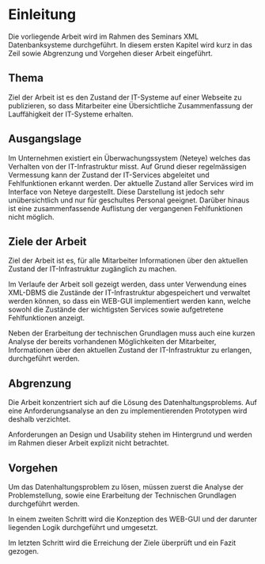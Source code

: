 <!-- Ziel, Begründung und Abgrenzung der Arbeit -->

# Einleitung

Die vorliegende Arbeit wird im Rahmen des Seminars XML Datenbanksysteme durchgeführt. In diesem ersten Kapitel wird kurz in das Zeil sowie Abgrenzung und Vorgehen dieser Arbeit eingeführt. 

## Thema

Ziel der Arbeit ist es den Zustand der IT-Systeme auf einer Webseite zu publizieren, so dass Mitarbeiter eine Übersichtliche Zusammenfassung der Lauffähigkeit der IT-Systeme erhalten.

## Ausgangslage

Im Unternehmen existiert ein Überwachungssystem (Neteye) welches das Verhalten von der IT-Infrastruktur misst. Auf Grund dieser regelmässigen Vermessung kann der Zustand der IT-Services abgeleitet und Fehlfunktionen erkannt werden.
Der aktuelle Zustand aller Services wird im Interface von Neteye dargestellt. Diese Darstellung ist jedoch sehr unübersichtlich und nur für geschultes Personal geeignet.
Darüber hinaus ist eine zusammenfassende Auflistung der vergangenen Fehlfunktionen nicht möglich.


## Ziele der Arbeit

Ziel der Arbeit ist es, für alle Mitarbeiter Informationen über den aktuellen Zustand der IT-Infrastruktur zugänglich zu machen.

Im Verlaufe der Arbeit soll gezeigt werden, dass unter Verwendung eines XML-DBMS die Zustände der IT-Infrastruktur abgespeichert und verwaltet werden können, so dass ein WEB-GUI implementiert werden kann, welche sowohl die Zustände der wichtigsten Services sowie aufgetretene Fehlfunktionen anzeigt.

Neben der Erarbeitung der technischen Grundlagen muss auch eine kurzen Analyse der bereits vorhandenen Möglichkeiten der Mitarbeiter, Informationen über den aktuellen Zustand der IT-Infrastruktur zu erlangen, durchgeführt werden.

## Abgrenzung

Die Arbeit konzentriert sich auf die Lösung des Datenhaltungsproblems. Auf eine Anforderungsanalyse an den zu implementierenden Prototypen wird deshalb verzichtet.

Anforderungen an Design und Usability stehen im Hintergrund und werden im Rahmen dieser Arbeit explizit nicht betrachtet.


## Vorgehen

Um das Datenhaltungsproblem zu lösen, müssen zuerst die Analyse der Problemstellung, sowie eine Erarbeitung der Technischen Grundlagen durchgeführt werden.

In einem zweiten Schritt wird die Konzeption des WEB-GUI und der darunter liegenden Logik durchgeführt und umgesetzt.

Im letzten Schritt wird die Erreichung der Ziele überprüft und ein Fazit gezogen.
